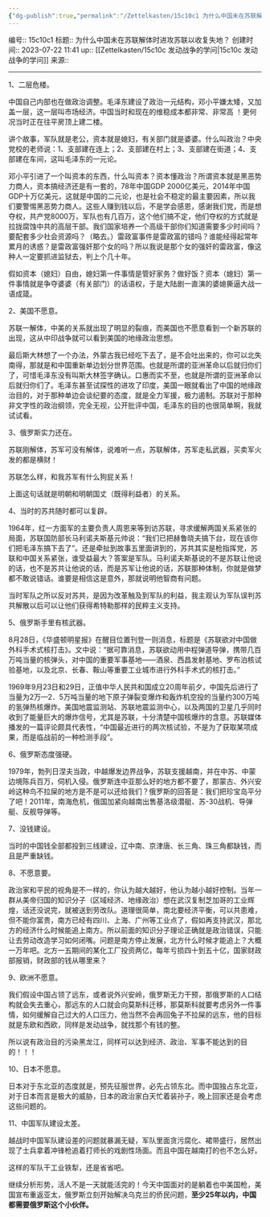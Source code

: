 ```yaml
---
{"dg-publish":true,"permalink":"/Zettelkasten/15c10c1 为什么中国未在苏联解体时进攻苏联以收复失地？/","dgPassFrontmatter":true}
---
```


编号:: 15c10c1
标题:: 为什么中国未在苏联解体时进攻苏联以收复失地？
创建时间:: 2023-07-22 11:41
up:: [[Zettelkasten/15c10c 发动战争的学问\|15c10c 发动战争的学问]]
来源:: 

---
1、二层危楼。

中国自己内部也在做政治调整。毛泽东建设了政治一元结构，邓小平嫌太矮，又加盖一层，这一层叫市场经济。中国当时和现在的维稳成本都非常、非常高 ！更何况当时正在往平房顶上建二楼。

讲个故事，军队就是老公，资本就是媳妇，有关部门就是婆婆。什么叫政治？中央党校的老师说：1、支部建在连上；2、支部建在村上；3、支部建在街道；4、支部建在车间，这叫毛泽东的一元论。

邓小平引进了一个叫资本的东西，什么叫资本？资本懂政治？所谓资本就是黑恶势力商人，资本搞经济还是有一套的，78年中国GDP 2000亿美元，2014年中国GDP十万亿美元，这就是中国的二元论，也是社会不稳定的最主要因素，所以我们要警惕黑恶势力商人。这些人赚到钱以后，不是学会感恩，感谢我们党，而是想夺权，共产党8000万，军队也有几百万，这个他们搞不定，他们夺权的方式就是拉拢腐蚀中共的高层干部。我们国家培养一个高级干部你们知道需要多少时间吗？要配套多少社会资源吗？（略去。）雷政富事件是雷政富的错吗？谁能经得起常年累月的诱惑？是雷政富强奸那个女的吗？所以我说是那个女的强奸的雷政富，像这种人一定要抓进监狱去，判上个几十年。

假如资本（媳妇）自由，媳妇第一件事情是管好家务？做好饭？资本（媳妇）第一件事情就是争夺婆婆（有关部门）的话语权，于是大陆剧一直演的婆媳撕逼大战一语成箴。

2、美国不愿意。

苏联一解体，中美的关系就出现了明显的裂痕，而美国也不愿意看到一个新苏联的出现，这从中印战争就可以看到美国的地缘政治思想。

最后斯大林想了一个办法，外蒙古我已经吃下去了，是不会吐出来的，你可以北失南得，那就是和中国重新单边划分世界范围。也就是所谓的亚洲革命以后就归你们了，可惜毛泽东没有叫斯大林签字确认。口惠而实不至，也就是所谓的亚洲革命以后就归你们了。毛泽东甚至试探性的进攻了印度，美国一眼就看出了中国的地缘政治目的，对于那种单边会谈纪要的态度，就是全力军援，极力遏制。苏联对于那种非文字性的政治纲领，完全无视，公开批评中国，毛泽东的目的也很简单啊，我就试试看。

3、俄罗斯实力还在。

苏联刚解体，苏军可没有解体，说难听一点，苏联解体，苏军走私武器，买卖军火发的都是横财！

苏联怎么样，和我苏军有什么狗屁关系！

上面这句话就是明朝和明朝国丈（既得利益者）的关系。

4、当时的苏共随时都可以复辟。

1964年，红一方面军的主要负责人周恩来等到访苏联，寻求缓解两国关系紧张的局面，苏联国防部长马利诺夫斯基元帅说：“我们已把赫鲁晓夫搞下台，现在该你们把毛泽东搞下去了”。还是牵扯到故事五里面讲到的，苏共其实是枪指挥党，苏联和中国关系紧张，谁受益最大？答案是军队。马利诺夫斯基说的不是苏联让他说的话，也不是苏共让他说的话，而是苏军让他说的话，苏联那种体制，你就是做梦都不敢说错话。谁要是相信这是意外，那就说明他智商有问题。

当时军队之所以反对苏共，是因为改革触及到军队的利益，我主观认为军队误判苏共解散以后可以让他们获得希特勒那样的民粹主义支持。

5、俄罗斯手里有核武器。

8月28日，《华盛顿明星报》在醒目位置刊登一则消息，标题是《苏联欲对中国做外科手术式核打击》。文中说：“据可靠消息，苏联欲动用中程弹道导弹，携带几百万吨当量的核弹头，对中国的重要军事基地——酒泉、西昌发射基地、罗布泊核试验基地，以及北京、长春、鞍山等重要工业城市进行外科手术式的核打击。”

1969年9月23日和29日，正值中华人民共和国成立20周年前夕，中国先后进行了当量为2万—2．5万吨当量的地下原子弹裂变爆炸和轰炸机空投的当量约300万吨的氢弹热核爆炸。美国地震监测站、苏联地震监测中心，以及两国的卫星几乎同时收到了能量巨大的爆炸信号，尤其是苏联，十分清楚中国核爆炸的含意。苏联媒体播发的一篇评论颇具代表性，“中国最近进行的两次核试验，不是为了获取某项成果，而是临战前的一种检测手段”。

6、俄罗斯态度强硬。

1979年，勃列日涅夫当政，中越爆发边界战争，苏联支援越南，并在中苏、中蒙边境陈兵百万，伺机入侵。俄罗斯连中亚那么好的地方都不要了，那蒙古、外兴安岭这种鸟不拉屎的地方是不是可以还给我们？俄罗斯的回答是：我们把珍宝岛平分了吧！2011年，南海危机，俄国加紧向越南出售基洛级潜艇、苏-30战机、导弹艇、反舰导弹等。

7、没钱建设。

当时的中国钱全部都投到三线建设，辽中南、京津唐、长三角、珠三角都缺钱，而且是严重缺钱。

8、不愿意要。

政治家和平民的视角是不一样的，你认为越大越好，他认为越小越好控制。当年一群从美帝归国的知识分子（区域经济、地缘政治）想在武汉复制芝加哥的工业辉煌，话还没说完，就被送到劳改队。道理很简单，南北要经济平衡，可以共患难，但不能你富贵，南方已经有四川、上海、广州等工业点了，假如再支持武汉，那北方的经济什么时候能追上南方。所以前面的知识分子理论正确就是政治错误，只能让去劳动改造学习如何闭嘴。问题是南方停止发展，北方什么时候才能追上？大概一万年吧。北方一五期间的某化工厂投资两亿，每年亏损四十到五十亿，国家财政部报销，财政部的钱从哪里来？

9、欧洲不愿意。

我们假设中国占领了远东，或者说外兴安岭，俄罗斯无力干预，那俄罗斯的人口结构就会失去重心，那远东的人口就会向莫斯科迁移，那莫斯科就要考虑另外一件事情，如何缓解自己过大的人口压力，他当然不会再回兔子不拉屎的远东，他的目标就是东欧和西欧，同样是发动战争，就找那个有钱的整。

所以说有政治目的污染黑龙江，同样可以达到经济、政治、军事不能达到的目的！！！

10、日本不愿意。

日本对于东北亚的态度就是，预先征服世界，必先占领东北。而中国独占东北亚，对于日本而言是极大的威胁，日本的政治家白天忙着装孙子，晚上回家还是会考虑这些问题的。

11、中国军队建设太差。

越战时中国军队建设差的问题就暴漏无疑，军队里面贪污腐化、裙带盛行，居然出现了士兵拿着冲锋枪追着打师长的戏剧性场面。而且中国在越南打的也不怎么好。

这样的军队干工业铁犁，还是省省吧。

继续分析形势，活人不是一天就能活完的！今天中国面对的是躺着也中美国枪，美国宣布重返亚太，俄罗斯立刻开始解决乌克兰的侨民问题，**至少25年以内，中国都需要俄罗斯这个小伙伴。**